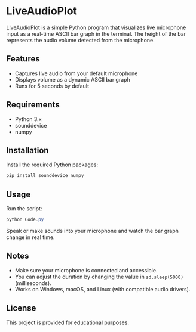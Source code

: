 # LiveAudioPlot

LiveAudioPlot is a simple Python program that visualizes live microphone input as a real-time ASCII bar graph in the terminal. The height of the bar represents the audio volume detected from the microphone.

## Features
- Captures live audio from your default microphone
- Displays volume as a dynamic ASCII bar graph
- Runs for 5 seconds by default

## Requirements
- Python 3.x
- sounddevice
- numpy

## Installation
Install the required Python packages:
```powershell
pip install sounddevice numpy
```

## Usage
Run the script:
```powershell
python Code.py
```
Speak or make sounds into your microphone and watch the bar graph change in real time.

## Notes
- Make sure your microphone is connected and accessible.
- You can adjust the duration by changing the value in `sd.sleep(5000)` (milliseconds).
- Works on Windows, macOS, and Linux (with compatible audio drivers).

## License
This project is provided for educational purposes.
